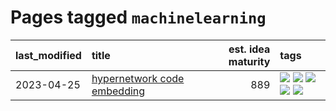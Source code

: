 # Pages tagged `machinelearning`

|last_modified|title|est. idea maturity|tags
|:---|:---|---:|:---|
|2023-04-25|[hypernetwork code embedding](../hypernetwork_embedding_for_code.md)|889|[![](https://img.shields.io/badge/tag-embeddings-8a140)](../tags/embeddings.md) [![](https://img.shields.io/badge/tag-llm-83cbca)](../tags/llm.md) [![](https://img.shields.io/badge/tag-machinelearning-e33481)](../tags/machinelearning.md) [![](https://img.shields.io/badge/tag-models-b59164)](../tags/models.md) [![](https://img.shields.io/badge/tag-nlp-2b1224)](../tags/nlp.md)|